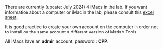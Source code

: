 There are currently (update: July 2024) 4 iMacs in the lab.
If you want information about a computer or iMac in the lab, please consult this [excel sheet](https://docs.google.com/spreadsheets/d/1U5_rjj5mzXzh_8bLA_Rx3FmDdpYIUx2Y_z8SJPnKTHg/edit?gid=0#gid=0).

It is good practice to create your own account on the computer in order not to install on the same account a different version of Matlab Tools.

All iMacs have an **admin** account, password : **CPP**.
